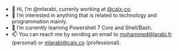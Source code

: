 - 👋 Hi, I’m @mlarabi, currenly working at [@calx-co](https://github.com/calx-co).
- 🚀 I’m interested in anything that is related to technology and programmation mainly.
- 🌱 I’m currently learning Powershell 7 Core and Shell/Bash.
- 📫 You can reach me by sending an email to mohammed@larabi.fr (personal) or mlarabi@calx.co (professional).
